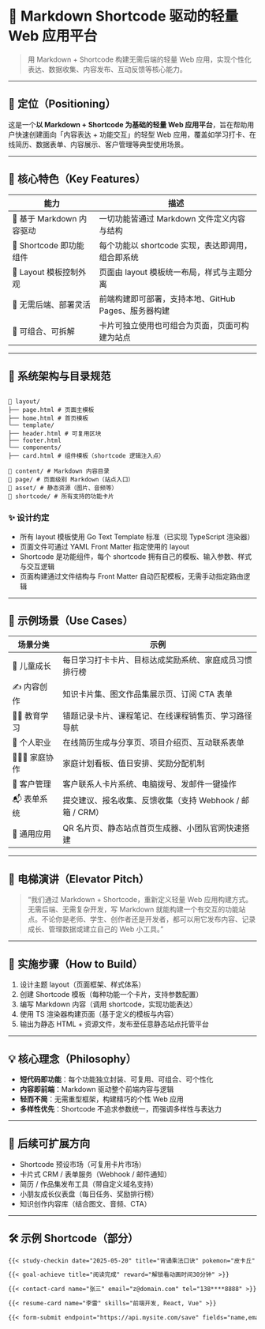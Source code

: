

# 🧠 Markdown Shortcode 驱动的轻量 Web 应用平台

> 用 Markdown + Shortcode 构建无需后端的轻量 Web 应用，实现个性化表达、数据收集、内容发布、互动反馈等核心能力。

---

## 🚀 定位（Positioning）

这是一个**以 Markdown + Shortcode 为基础的轻量 Web 应用平台**，旨在帮助用户快速创建面向「内容表达 + 功能交互」的轻型 Web 应用，覆盖如学习打卡、在线简历、数据表单、内容展示、客户管理等典型使用场景。

---

## 🌟 核心特色（Key Features）

| 能力 | 描述 |
|------|------|
| 🧱 基于 Markdown 内容驱动 | 一切功能皆通过 Markdown 文件定义内容与结构 |
| 🧩 Shortcode 即功能组件 | 每个功能以 shortcode 实现，表达即调用，组合即系统 |
| 🎨 Layout 模板控制外观 | 页面由 layout 模板统一布局，样式与主题分离 |
| 🧘 无需后端、部署灵活 | 前端构建即可部署，支持本地、GitHub Pages、服务器构建 |
| 🔗 可组合、可拆解 | 卡片可独立使用也可组合为页面，页面可构建为站点 |

---

## 🧠 系统架构与目录规范

```

📁 layout/  
├── page.html # 页面主模板  
├── home.html # 首页模板  
└── template/  
├── header.html # 可复用区块  
├── footer.html  
└── components/  
├── card.html # 组件模板（shortcode 逻辑注入点）

📁 content/ # Markdown 内容目录  
📁 page/ # 页面级别 Markdown（站点入口）  
📁 asset/ # 静态资源（图片、音频等）  
📁 shortcode/ # 所有支持的功能卡片

````

### ✨ 设计约定

- 所有 layout 模板使用 Go Text Template 标准（已实现 TypeScript 渲染器）
- 页面文件可通过 YAML Front Matter 指定使用的 layout
- Shortcode 是功能组件，每个 shortcode 拥有自己的模板、输入参数、样式与交互逻辑
- 页面构建通过文件结构与 Front Matter 自动匹配模板，无需手动指定路由逻辑

---

## 🧩 示例场景（Use Cases）

| 场景分类 | 示例 |
|----------|------|
| 👶 儿童成长 | 每日学习打卡卡片、目标达成奖励系统、家庭成员习惯排行榜 |
| ✍️ 内容创作 | 知识卡片集、图文作品集展示页、订阅 CTA 表单 |
| 🧑‍🎓 教育学习 | 错题记录卡片、课程笔记、在线课程销售页、学习路径导航 |
| 💼 个人职业 | 在线简历生成与分享页、项目介绍页、互动联系表单 |
| 🧑‍🤝‍🧑 家庭协作 | 家庭计划看板、值日安排、奖励分配机制 |
| 📇 客户管理 | 客户联系人卡片系统、电脑拨号、发邮件一键操作 |
| 📬 表单系统 | 提交建议、报名收集、反馈收集（支持 Webhook / 邮箱 / CRM） |
| 🧰 通用应用 | QR 名片页、静态站点首页生成器、小团队官网快速搭建 |

---

## 💬 电梯演讲（Elevator Pitch）

> “我们通过 Markdown + Shortcode，重新定义轻量 Web 应用构建方式。无需后端、无需复杂开发，写 Markdown 就能构建一个有交互的功能站点。不论你是老师、学生、创作者还是开发者，都可以用它发布内容、记录成长、管理数据或建立自己的 Web 小工具。”

---

## 🔧 实施步骤（How to Build）

1. 设计主题 layout（页面框架、样式体系）
2. 创建 Shortcode 模板（每种功能一个卡片，支持参数配置）
3. 编写 Markdown 内容（调用 shortcode，实现功能表达）
4. 使用 TS 渲染器构建页面（基于定义的模板与内容）
5. 输出为静态 HTML + 资源文件，发布至任意静态站点托管平台

---

## 💡 核心理念（Philosophy）

- **短代码即功能**：每个功能独立封装、可复用、可组合、可个性化
- **内容即前端**：Markdown 驱动整个前端内容与逻辑
- **轻而不简**：无需重型框架，构建精巧的个性 Web 应用
- **多样性优先**：Shortcode 不追求参数统一，而强调多样性与表达力

---

## 📌 后续可扩展方向

- Shortcode 预设市场（可复用卡片市场）
- 卡片式 CRM / 表单服务（Webhook / 邮件通知）
- 简历 / 作品集发布工具（带自定义域名支持）
- 小朋友成长仪表盘（每日任务、奖励排行榜）
- 知识创作内容库（结合图文、音频、CTA）

---

## 🛠 示例 Shortcode（部分）

```md
{{< study-checkin date="2025-05-20" title="背诵乘法口诀" pokemon="皮卡丘" >}}

{{< goal-achieve title="阅读完成" reward="解锁看动画时间30分钟" >}}

{{< contact-card name="张三" email="z@domain.com" tel="138****8888" >}}

{{< resume-card name="李雷" skills="前端开发, React, Vue" >}}

{{< form-submit endpoint="https://api.mysite.com/save" fields="name,email,message" >}}
````
